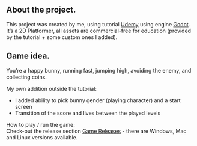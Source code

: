 ## About the project.
  This project was created by me, using tutorial [Udemy](https://www.udemy.com/) using engine [Godot](https://godotengine.org/). It’s a 2D Platformer, all assets are commercial-free for education (provided by the tutorial +   some custom ones I added).

## Game idea.
  You’re a happy bunny, running fast, jumping high, avoiding the enemy, and collecting coins. 
  
 My own addition outside the tutorial:
 - I added ability to pick bunny gender (playing character) and a start screen
 - Transition of the score and lives between the played levels

  How to play / run the game:  
  Check-out the release section [Game Releases](https://github.com/sorikplius/Happy-Day/releases) - there are Windows, Mac and Linux versions available.
